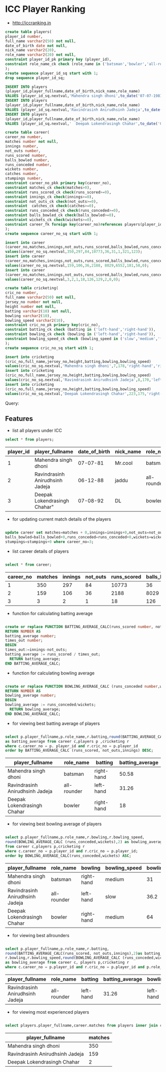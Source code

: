 # ICC Player Ranking

* http://iccranking.in



```sql
create table players(
player_id number,
full_name varchar2(50) not null,
date_of_birth date not null,
nick_name varchar2(20),
role_name varchar2(20) not null,
constraint player_id_pk primary key (player_id),
constraint role_name_ck check (role_name in ('batsman','bowler','all-rounder'))
);
create sequence player_id_sq start with 1;
drop sequence player_id_sq;
```
```sql
INSERT INTO players
(player_id,player_fullname,date_of_birth,nick_name,role_name) 
VALUES (player_id_sq.nextval,'Mahendra singh dhoni',to_date('07-07-1981','dd-mm-yyyy'),'Mr.cool','batsman');
INSERT INTO players
(player_id,player_fullname,date_of_birth,nick_name,role_name) 
VALUES (player_id_sq.nextval,'Ravindrasinh Anirudhsinh Jadeja',to_date('06-12-1988','dd-mm-yyyy'),'jaddu','all-rounder');
INSERT INTO players
(player_id,player_fullname,date_of_birth,nick_name,role_name) 
VALUES (player_id_sq.nextval,'	Deepak Lokendrasingh Chahar',to_date('07-08-1992','dd-mm-yyyy'),'DL ','bowler');
```
```sql
create table career(
career_no number,
matches number not null,
innings number,
not_outs number,
runs_scored	number,
balls_bowled number,
runs_conceded number,
wickets number,
catches number,
stumpings number,
constraint career_no_pkk primary key(career_no),
constraint matches_ck check(matches>0),
constraint runs_scored_ck check(runs_scored>=0),
constraint innings_ck check(innings>=0),
constraint not_outs_ck check(not_outs>=0),
constraint  catches_ck check(catches>=0),
constraint runs_conceded_ck check(runs_conceded>=0),
constraint balls_bowled_ck check(balls_bowled>=0),
constraint wickets_ck check(wickets>=0),
constraint career_fk foreign key(career_no)references players(player_id)
);
create sequence career_no_sq start with 1;
```
```sql
insert into career
(career_no,matches,innings,not_outs,runs_scored,balls_bowled,runs_conceded,wickets,catches,stumpings) 
values(career_no_sq.nextval,350,297,84,10773,36,31,1,321,123);
insert into career
(career_no,matches,innings,not_outs,runs_scored,balls_bowled,runs_conceded,wickets,catches,stumpings) 
values(career_no_sq.nextval,159,106,36,2188, 8029,6552,181,58,0);
insert into career
(career_no,matches,innings,not_outs,runs_scored,balls_bowled,runs_conceded,wickets,catches,stumpings) 
values(career_no_sq.nextval,3,2,1,18,126,129,2,0,0);
```
```sql
create table cricketing(
cric_no number,
full_name varchar2(50) not null,
jersey_no number not null,
height number not null,
batting varchar2(10) not null,
bowling varchar2(10),
bowling_speed varchar2(10),
constraint cric_no_pk primary key(cric_no),
constraint batting_ck check (batting in ('left-hand','right-hand')),
constraint bowling_ck check (bowling in ('left-hand','right-hand')),
constraint bowling_speed_ck check (bowling_speed in ('slow','medium','fast'))
);
create sequence cric_no_sq start with 1;
```
```sql
insert into cricketing
(cric_no,full_name,jersey_no,height,batting,bowling,bowling_speed)
values(cric_no_sq.nextval,'Mahendra singh dhoni',7,178,'right-hand','right-hand','medium');
insert into cricketing
(cric_no,full_name,jersey_no,height,batting,bowling,bowling_speed)
values(cric_no_sq.nextval,'Ravindrasinh Anirudhsinh Jadeja',8,170,'left-hand','left-hand','slow');
insert into cricketing
(cric_no,full_name,jersey_no,height,batting,bowling,bowling_speed)
values(cric_no_sq.nextval,'Deepak Lokendrasingh Chahar',223,175,'right-hand','right-hand','medium');
```

Query:

## Features

* list all players under ICC
```sql
select * from players;
```
| player_id | player_fullname                 | date_of_birth | nick_name | role_name   |
|-----------|---------------------------------|---------------|-----------|-------------|
| 1         | Mahendra singh dhoni            | 07-07-81      | Mr.cool   | batsman     |
| 2         | Ravindrasinh Anirudhsinh Jadeja | 06-12-88      | jaddu     | all-rounder |
| 3         | Deepak Lokendrasingh Chahar"    | 07-08-92      | DL        | bowler      |

* for updating current match details of the players

```sql

update career set matches=matches + 0,innings=innings+0,not_outs=not_outs+0,runs_scored=runs_scored+ 0,
balls_bowled=balls_bowled+0,runs_conceded=runs_conceded+0,wickets=wickets+0,catches=catches+0,
stumpings=stumpings+0 where career_no=3;
```
* list career details of players
```sql

select * from career;
```
| career_no | matches | innings | not_outs | runs_scored | balls_bowled | runs_conceded | wickets | catches | stumpings |
|-----------|---------|---------|----------|-------------|--------------|---------------|---------|---------|-----------|
| 1         | 350     | 297     | 84       | 10773       | 36           | 31            | 1       | 321     | 123       |
| 2         | 159     | 106     | 36       | 2188        | 8029         | 6552          | 181     | 58      | 0         |
| 3         | 3       | 2       | 1        | 18          | 126          | 129           | 2       | 0       | 0         |

* function for calculating batting average
```sql

create or replace FUNCTION BATTING_AVERAGE_CALC(runs_scored number, not_outs number,innings number)
RETURN NUMBER AS
batting_average number;
times_out number;
BEGIN
times_out:=innings-not_outs;
batting_average := runs_scored / times_out;
  RETURN batting_average;
END BATTING_AVERAGE_CALC;
```
* function for calculating bowling average
```sql

create or replace FUNCTION BOWLING_AVERAGE_CALC (runs_conceded number,wickets number)
RETURN NUMBER AS 
bowling_average number;
BEGIN
bowling_average := runs_conceded/wickets;
  RETURN bowling_average;
END BOWLING_AVERAGE_CALC;
```
* for viewing best batting average of players
```sql

select p.player_fullname,p.role_name,r.batting,round(BATTING_AVERAGE_CALC(runs_scored, not_outs,innings),2)
as batting_average from career c,players p ,cricketing r 
where c.career_no = p. player_id and r.cric_no = p.player_id 
order by BATTING_AVERAGE_CALC (runs_scored, not_outs,innings) DESC;
```
| player_fullname                 | role_name   | batting    | batting_average |
|---------------------------------|-------------|------------|-----------------|
| Mahendra singh dhoni            | batsman     | right-hand | 50.58           |
| Ravindrasinh Anirudhsinh Jadeja | all-rounder | left-hand  | 31.26           |
| Deepak Lokendrasingh Chahar     | bowler      | right-hand | 18              |

* for viewing best bowling average of players
```sql

select p.player_fullname,p.role_name,r.bowling,r.bowling_speed,
round(BOWLING_AVERAGE_CALC (runs_conceded,wickets),2) as bowling_average
from career c,players p,cricketing r
where c.career_no = p.player_id and r.cric_no = p.player_id;
order by BOWLING_AVERAGE_CALC(runs_conceded,wickets) ASC;
```
| player_fullname                 | role_name   | bowling    | bowling_speed | bowling_average |
|---------------------------------|-------------|------------|---------------|-----------------|
| Mahendra singh dhoni            | batsman     | right-hand | medium        | 31              |
| Ravindrasinh Anirudhsinh Jadeja | all-rounder | left-hand  | slow          | 36.2            |
| Deepak Lokendrasingh Chahar     | bowler      | right-hand | medium        | 64              |

* for viewing best allrounders
```sql

select p.player_fullname,p.role_name,r.batting,
round(BATTING_AVERAGE_CALC(runs_scored, not_outs,innings),2)as batting_average,
r.bowling,r.bowling_speed,round(BOWLING_AVERAGE_CALC (runs_conceded,wickets),2)
as bowling_average from career c, players p,cricketing r 
where c.career_no = p.player_id and r.cric_no = p.player_id and p.role_name='all-rounder';
```
| player_fullname                 | role_name   | batting   | batting_average | bowling   | bowling_speed | bowling_average |
|---------------------------------|-------------|-----------|-----------------|-----------|---------------|-----------------|
| Ravindrasinh Anirudhsinh Jadeja | all-rounder | left-hand | 31.26           | left-hand | slow          | 36.2            |

* for viewing most experienced players
```sql

select players.player_fullname,career.matches from players inner join career on player_id=career_no; 
```
| player_fullname                 | matches |
|---------------------------------|---------|
| Mahendra singh dhoni            | 350     |
| Ravindrasinh Anirudhsinh Jadeja | 159     |
| Deepak Lokendrasingh Chahar     | 2       |

